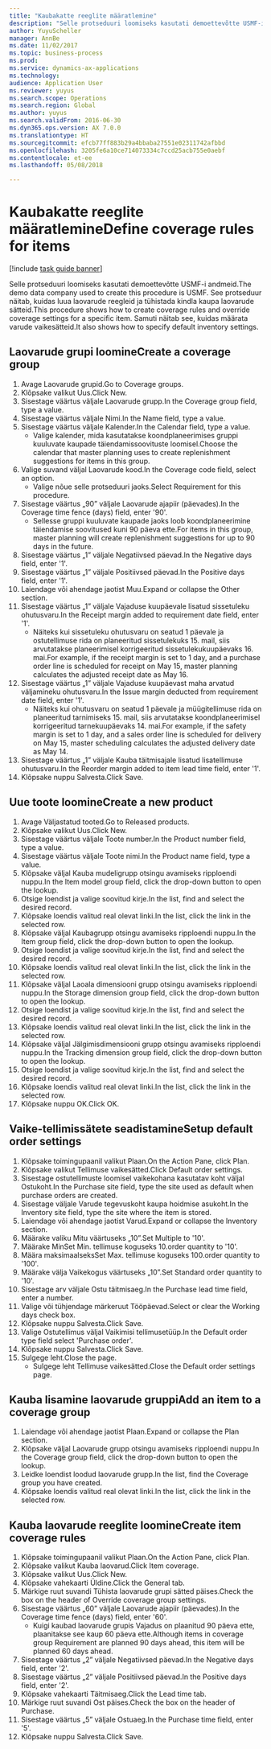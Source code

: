 ```yaml
--- 
title: "Kaubakatte reeglite määratlemine"
description: "Selle protseduuri loomiseks kasutati demoettevõtte USMF-i andmeid."
author: YuyuScheller
manager: AnnBe
ms.date: 11/02/2017
ms.topic: business-process
ms.prod: 
ms.service: dynamics-ax-applications
ms.technology: 
audience: Application User
ms.reviewer: yuyus
ms.search.scope: Operations
ms.search.region: Global
ms.author: yuyus
ms.search.validFrom: 2016-06-30
ms.dyn365.ops.version: AX 7.0.0
ms.translationtype: HT
ms.sourcegitcommit: efcb77ff883b29a4bbaba27551e02311742afbbd
ms.openlocfilehash: 3205fe6a10ce714073334c7ccd25acb755e0aebf
ms.contentlocale: et-ee
ms.lasthandoff: 05/08/2018

---
```

# <a name="define-coverage-rules-for-items"></a><span data-ttu-id="a34da-103">Kaubakatte reeglite määratlemine</span><span class="sxs-lookup"><span data-stu-id="a34da-103">Define coverage rules for items</span></span>

[!include [task guide banner](../../includes/task-guide-banner.md)]

<span data-ttu-id="a34da-104">Selle protseduuri loomiseks kasutati demoettevõtte USMF-i andmeid.</span><span class="sxs-lookup"><span data-stu-id="a34da-104">The demo data company used to create this procedure is USMF.</span></span> <span data-ttu-id="a34da-105">See protseduur näitab, kuidas luua laovarude reegleid ja tühistada kindla kaupa laovarude sätteid.</span><span class="sxs-lookup"><span data-stu-id="a34da-105">This procedure shows how to create coverage rules and override coverage settings for a specific item.</span></span> <span data-ttu-id="a34da-106">Samuti näitab see, kuidas määrata varude vaikesätteid.</span><span class="sxs-lookup"><span data-stu-id="a34da-106">It also shows how to specify default inventory settings.</span></span>


## <a name="create-a-coverage-group"></a><span data-ttu-id="a34da-107">Laovarude grupi loomine</span><span class="sxs-lookup"><span data-stu-id="a34da-107">Create a coverage group</span></span>
1. <span data-ttu-id="a34da-108">Avage Laovarude grupid.</span><span class="sxs-lookup"><span data-stu-id="a34da-108">Go to Coverage groups.</span></span>
2. <span data-ttu-id="a34da-109">Klõpsake valikut Uus.</span><span class="sxs-lookup"><span data-stu-id="a34da-109">Click New.</span></span>
3. <span data-ttu-id="a34da-110">Sisestage väärtus väljale Laovarude grupp.</span><span class="sxs-lookup"><span data-stu-id="a34da-110">In the Coverage group field, type a value.</span></span>
4. <span data-ttu-id="a34da-111">Sisestage väärtus väljale Nimi.</span><span class="sxs-lookup"><span data-stu-id="a34da-111">In the Name field, type a value.</span></span>
5. <span data-ttu-id="a34da-112">Sisestage väärtus väljale Kalender.</span><span class="sxs-lookup"><span data-stu-id="a34da-112">In the Calendar field, type a value.</span></span>
    * <span data-ttu-id="a34da-113">Valige kalender, mida kasutatakse koondplaneerimises gruppi kuuluvate kaupade täiendamissoovituste loomisel.</span><span class="sxs-lookup"><span data-stu-id="a34da-113">Choose the calendar that master planning uses to create replenishment suggestions for items in this group.</span></span>  
6. <span data-ttu-id="a34da-114">Valige suvand väljal Laovarude kood.</span><span class="sxs-lookup"><span data-stu-id="a34da-114">In the Coverage code field, select an option.</span></span>
    * <span data-ttu-id="a34da-115">Valige nõue selle protseduuri jaoks.</span><span class="sxs-lookup"><span data-stu-id="a34da-115">Select Requirement for this procedure.</span></span>  
7. <span data-ttu-id="a34da-116">Sisestage väärtus „90” väljale Laovarude ajapiir (päevades).</span><span class="sxs-lookup"><span data-stu-id="a34da-116">In the Coverage time fence (days) field, enter '90'.</span></span>
    * <span data-ttu-id="a34da-117">Sellesse gruppi kuuluvate kaupade jaoks loob koondplaneerimine täiendamise soovitused kuni 90 päeva ette.</span><span class="sxs-lookup"><span data-stu-id="a34da-117">For items in this group, master planning will create replenishment suggestions for up to 90 days in the future.</span></span>  
8. <span data-ttu-id="a34da-118">Sisestage väärtus „1” väljale Negatiivsed päevad.</span><span class="sxs-lookup"><span data-stu-id="a34da-118">In the Negative days field, enter '1'.</span></span>
9. <span data-ttu-id="a34da-119">Sisestage väärtus „1” väljale Positiivsed päevad.</span><span class="sxs-lookup"><span data-stu-id="a34da-119">In the Positive days field, enter '1'.</span></span>
10. <span data-ttu-id="a34da-120">Laiendage või ahendage jaotist Muu.</span><span class="sxs-lookup"><span data-stu-id="a34da-120">Expand or collapse the Other section.</span></span>
11. <span data-ttu-id="a34da-121">Sisestage väärtus „1” väljale Vajaduse kuupäevale lisatud sissetuleku ohutusvaru.</span><span class="sxs-lookup"><span data-stu-id="a34da-121">In the Receipt margin added to requirement date field, enter '1'.</span></span>
    * <span data-ttu-id="a34da-122">Näiteks kui sissetuleku ohutusvaru on seatud 1 päevale ja ostutellimuse rida on planeeritud sissetulekuks 15. mail, siis arvutatakse planeerimisel korrigeeritud sissetulekukuupäevaks 16. mai.</span><span class="sxs-lookup"><span data-stu-id="a34da-122">For example, if the receipt margin is set to 1 day, and a purchase order line is scheduled for receipt on May 15, master planning calculates the adjusted receipt date as May 16.</span></span>  
12. <span data-ttu-id="a34da-123">Sisestage väärtus „1” väljale Vajaduse kuupäevast maha arvatud väljamineku ohutusvaru.</span><span class="sxs-lookup"><span data-stu-id="a34da-123">In the Issue margin deducted from requirement date field, enter '1'.</span></span>
    * <span data-ttu-id="a34da-124">Näiteks kui ohutusvaru on seatud 1 päevale ja müügitellimuse rida on planeeritud tarnimiseks 15. mail, siis arvutatakse koondplaneerimisel korrigeeritud tarnekuupäevaks 14. mai.</span><span class="sxs-lookup"><span data-stu-id="a34da-124">For example, if the safety margin is set to 1 day, and a sales order line is scheduled for delivery on May 15, master scheduling calculates the adjusted delivery date as May 14.</span></span>  
13. <span data-ttu-id="a34da-125">Sisestage väärtus „1” väljale Kauba täitmisajale lisatud lisatellimuse ohutusvaru.</span><span class="sxs-lookup"><span data-stu-id="a34da-125">In the Reorder margin added to item lead time field, enter '1'.</span></span>
14. <span data-ttu-id="a34da-126">Klõpsake nuppu Salvesta.</span><span class="sxs-lookup"><span data-stu-id="a34da-126">Click Save.</span></span>

## <a name="create-a-new-product"></a><span data-ttu-id="a34da-127">Uue toote loomine</span><span class="sxs-lookup"><span data-stu-id="a34da-127">Create a new product</span></span>
1. <span data-ttu-id="a34da-128">Avage Väljastatud tooted.</span><span class="sxs-lookup"><span data-stu-id="a34da-128">Go to Released products.</span></span>
2. <span data-ttu-id="a34da-129">Klõpsake valikut Uus.</span><span class="sxs-lookup"><span data-stu-id="a34da-129">Click New.</span></span>
3. <span data-ttu-id="a34da-130">Sisestage väärtus väljale Toote number.</span><span class="sxs-lookup"><span data-stu-id="a34da-130">In the Product number field, type a value.</span></span>
4. <span data-ttu-id="a34da-131">Sisestage väärtus väljale Toote nimi.</span><span class="sxs-lookup"><span data-stu-id="a34da-131">In the Product name field, type a value.</span></span>
5. <span data-ttu-id="a34da-132">Klõpsake väljal Kauba mudeligrupp otsingu avamiseks ripploendi nuppu.</span><span class="sxs-lookup"><span data-stu-id="a34da-132">In the Item model group field, click the drop-down button to open the lookup.</span></span>
6. <span data-ttu-id="a34da-133">Otsige loendist ja valige soovitud kirje.</span><span class="sxs-lookup"><span data-stu-id="a34da-133">In the list, find and select the desired record.</span></span>
7. <span data-ttu-id="a34da-134">Klõpsake loendis valitud real olevat linki.</span><span class="sxs-lookup"><span data-stu-id="a34da-134">In the list, click the link in the selected row.</span></span>
8. <span data-ttu-id="a34da-135">Klõpsake väljal Kaubagrupp otsingu avamiseks ripploendi nuppu.</span><span class="sxs-lookup"><span data-stu-id="a34da-135">In the Item group field, click the drop-down button to open the lookup.</span></span>
9. <span data-ttu-id="a34da-136">Otsige loendist ja valige soovitud kirje.</span><span class="sxs-lookup"><span data-stu-id="a34da-136">In the list, find and select the desired record.</span></span>
10. <span data-ttu-id="a34da-137">Klõpsake loendis valitud real olevat linki.</span><span class="sxs-lookup"><span data-stu-id="a34da-137">In the list, click the link in the selected row.</span></span>
11. <span data-ttu-id="a34da-138">Klõpsake väljal Laoala dimensiooni grupp otsingu avamiseks ripploendi nuppu.</span><span class="sxs-lookup"><span data-stu-id="a34da-138">In the Storage dimension group field, click the drop-down button to open the lookup.</span></span>
12. <span data-ttu-id="a34da-139">Otsige loendist ja valige soovitud kirje.</span><span class="sxs-lookup"><span data-stu-id="a34da-139">In the list, find and select the desired record.</span></span>
13. <span data-ttu-id="a34da-140">Klõpsake loendis valitud real olevat linki.</span><span class="sxs-lookup"><span data-stu-id="a34da-140">In the list, click the link in the selected row.</span></span>
14. <span data-ttu-id="a34da-141">Klõpsake väljal Jälgimisdimensiooni grupp otsingu avamiseks ripploendi nuppu.</span><span class="sxs-lookup"><span data-stu-id="a34da-141">In the Tracking dimension group field, click the drop-down button to open the lookup.</span></span>
15. <span data-ttu-id="a34da-142">Otsige loendist ja valige soovitud kirje.</span><span class="sxs-lookup"><span data-stu-id="a34da-142">In the list, find and select the desired record.</span></span>
16. <span data-ttu-id="a34da-143">Klõpsake loendis valitud real olevat linki.</span><span class="sxs-lookup"><span data-stu-id="a34da-143">In the list, click the link in the selected row.</span></span>
17. <span data-ttu-id="a34da-144">Klõpsake nuppu OK.</span><span class="sxs-lookup"><span data-stu-id="a34da-144">Click OK.</span></span>

## <a name="setup-default-order-settings"></a><span data-ttu-id="a34da-145">Vaike-tellimissätete seadistamine</span><span class="sxs-lookup"><span data-stu-id="a34da-145">Setup default order settings</span></span>
1. <span data-ttu-id="a34da-146">Klõpsake toimingupaanil valikut Plaan.</span><span class="sxs-lookup"><span data-stu-id="a34da-146">On the Action Pane, click Plan.</span></span>
2. <span data-ttu-id="a34da-147">Klõpsake valikut Tellimuse vaikesätted.</span><span class="sxs-lookup"><span data-stu-id="a34da-147">Click Default order settings.</span></span>
3. <span data-ttu-id="a34da-148">Sisestage ostutellimuste loomisel vaikekohana kasutatav koht väljal Ostukoht.</span><span class="sxs-lookup"><span data-stu-id="a34da-148">In the Purchase site field, type the site used as default when purchase orders are created.</span></span>
4. <span data-ttu-id="a34da-149">Sisestage väljale Varude tegevuskoht kaupa hoidmise asukoht.</span><span class="sxs-lookup"><span data-stu-id="a34da-149">In the Inventory site field, type the site where the item is stored.</span></span>
5. <span data-ttu-id="a34da-150">Laiendage või ahendage jaotist Varud.</span><span class="sxs-lookup"><span data-stu-id="a34da-150">Expand or collapse the Inventory section.</span></span>
6. <span data-ttu-id="a34da-151">Määrake valiku Mitu väärtuseks „10”.</span><span class="sxs-lookup"><span data-stu-id="a34da-151">Set Multiple to '10'.</span></span>
7. <span data-ttu-id="a34da-152">Määrake Min</span><span class="sxs-lookup"><span data-stu-id="a34da-152">Set Min.</span></span> <span data-ttu-id="a34da-153">tellimuse koguseks 10.</span><span class="sxs-lookup"><span data-stu-id="a34da-153">order quantity to '10'.</span></span>
8. <span data-ttu-id="a34da-154">Määra maksimaalseks</span><span class="sxs-lookup"><span data-stu-id="a34da-154">Set Max.</span></span> <span data-ttu-id="a34da-155">tellimuse koguseks 100.</span><span class="sxs-lookup"><span data-stu-id="a34da-155">order quantity to '100'.</span></span>
9. <span data-ttu-id="a34da-156">Määrake välja Vaikekogus väärtuseks „10”.</span><span class="sxs-lookup"><span data-stu-id="a34da-156">Set Standard order quantity to '10'.</span></span>
10. <span data-ttu-id="a34da-157">Sisestage arv väljale Ostu täitmisaeg.</span><span class="sxs-lookup"><span data-stu-id="a34da-157">In the Purchase lead time field, enter a number.</span></span>
11. <span data-ttu-id="a34da-158">Valige või tühjendage märkeruut Tööpäevad.</span><span class="sxs-lookup"><span data-stu-id="a34da-158">Select or clear the Working days check box.</span></span>
12. <span data-ttu-id="a34da-159">Klõpsake nuppu Salvesta.</span><span class="sxs-lookup"><span data-stu-id="a34da-159">Click Save.</span></span>
13. <span data-ttu-id="a34da-160">Valige Ostutellimus väljal Vaikimisi tellimusetüüp.</span><span class="sxs-lookup"><span data-stu-id="a34da-160">In the Default order type field select 'Purchase order'.</span></span>
14. <span data-ttu-id="a34da-161">Klõpsake nuppu Salvesta.</span><span class="sxs-lookup"><span data-stu-id="a34da-161">Click Save.</span></span>
15. <span data-ttu-id="a34da-162">Sulgege leht.</span><span class="sxs-lookup"><span data-stu-id="a34da-162">Close the page.</span></span>
    * <span data-ttu-id="a34da-163">Sulgege leht Tellimuse vaikesätted.</span><span class="sxs-lookup"><span data-stu-id="a34da-163">Close the Default order settings page.</span></span>  

## <a name="add-an-item-to-a-coverage-group"></a><span data-ttu-id="a34da-164">Kauba lisamine laovarude gruppi</span><span class="sxs-lookup"><span data-stu-id="a34da-164">Add an item to a coverage group</span></span>
1. <span data-ttu-id="a34da-165">Laiendage või ahendage jaotist Plaan.</span><span class="sxs-lookup"><span data-stu-id="a34da-165">Expand or collapse the Plan section.</span></span>
2. <span data-ttu-id="a34da-166">Klõpsake väljal Laovarude grupp otsingu avamiseks ripploendi nuppu.</span><span class="sxs-lookup"><span data-stu-id="a34da-166">In the Coverage group field, click the drop-down button to open the lookup.</span></span>
3. <span data-ttu-id="a34da-167">Leidke loendist loodud laovarude grupp.</span><span class="sxs-lookup"><span data-stu-id="a34da-167">In the list, find the Coverage group you have created.</span></span>
4. <span data-ttu-id="a34da-168">Klõpsake loendis valitud real olevat linki.</span><span class="sxs-lookup"><span data-stu-id="a34da-168">In the list, click the link in the selected row.</span></span>

## <a name="create-item-coverage-rules"></a><span data-ttu-id="a34da-169">Kauba laovarude reeglite loomine</span><span class="sxs-lookup"><span data-stu-id="a34da-169">Create item coverage rules</span></span>
1. <span data-ttu-id="a34da-170">Klõpsake toimingupaanil valikut Plaan.</span><span class="sxs-lookup"><span data-stu-id="a34da-170">On the Action Pane, click Plan.</span></span>
2. <span data-ttu-id="a34da-171">Klõpsake valikut Kauba laovarud.</span><span class="sxs-lookup"><span data-stu-id="a34da-171">Click Item coverage.</span></span>
3. <span data-ttu-id="a34da-172">Klõpsake valikut Uus.</span><span class="sxs-lookup"><span data-stu-id="a34da-172">Click New.</span></span>
4. <span data-ttu-id="a34da-173">Klõpsake vahekaarti Üldine.</span><span class="sxs-lookup"><span data-stu-id="a34da-173">Click the General tab.</span></span>
5. <span data-ttu-id="a34da-174">Märkige ruut suvandi Tühista laovarude grupi sätted päises.</span><span class="sxs-lookup"><span data-stu-id="a34da-174">Check the box on the header of Override coverage group settings.</span></span>
6. <span data-ttu-id="a34da-175">Sisestage väärtus „60” väljale Laovarude ajapiir (päevades).</span><span class="sxs-lookup"><span data-stu-id="a34da-175">In the Coverage time fence (days) field, enter '60'.</span></span>
    * <span data-ttu-id="a34da-176">Kuigi kaubad laovarude grupis Vajadus on plaanitud 90 päeva ette, plaanitakse see kaup 60 päeva ette.</span><span class="sxs-lookup"><span data-stu-id="a34da-176">Although items in coverage group Requirement are planned 90 days ahead, this item will be planned 60 days ahead.</span></span>  
7. <span data-ttu-id="a34da-177">Sisestage väärtus „2” väljale Negatiivsed päevad.</span><span class="sxs-lookup"><span data-stu-id="a34da-177">In the Negative days field, enter '2'.</span></span>
8. <span data-ttu-id="a34da-178">Sisestage väärtus „2” väljale Positiivsed päevad.</span><span class="sxs-lookup"><span data-stu-id="a34da-178">In the Positive days field, enter '2'.</span></span>
9. <span data-ttu-id="a34da-179">Klõpsake vahekaarti Täitmisaeg.</span><span class="sxs-lookup"><span data-stu-id="a34da-179">Click the Lead time tab.</span></span>
10. <span data-ttu-id="a34da-180">Märkige ruut suvandi Ost päises.</span><span class="sxs-lookup"><span data-stu-id="a34da-180">Check the box on the header of Purchase.</span></span>
11. <span data-ttu-id="a34da-181">Sisestage väärtus „5” väljale Ostuaeg.</span><span class="sxs-lookup"><span data-stu-id="a34da-181">In the Purchase time field, enter '5'.</span></span>
12. <span data-ttu-id="a34da-182">Klõpsake nuppu Salvesta.</span><span class="sxs-lookup"><span data-stu-id="a34da-182">Click Save.</span></span>


